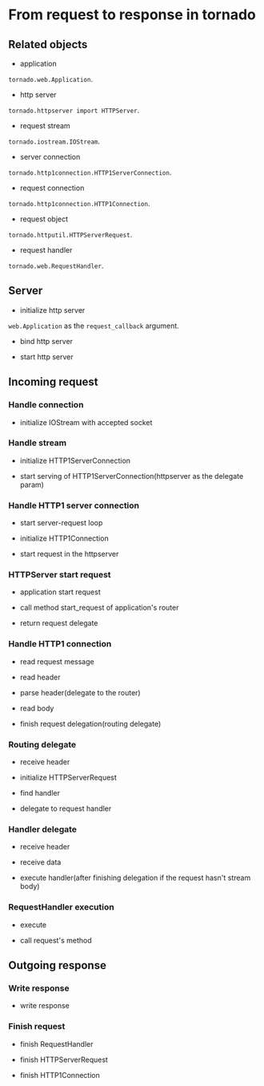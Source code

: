 
From request to response in tornado
====================================

Related objects
----------------

  * application

`tornado.web.Application`.

  * http server

`tornado.httpserver import HTTPServer`.

  * request stream

`tornado.iostream.IOStream`.

  * server connection

`tornado.http1connection.HTTP1ServerConnection`.

  * request connection

`tornado.http1connection.HTTP1Connection`.

  * request object

`tornado.httputil.HTTPServerRequest`.

  * request handler

`tornado.web.RequestHandler`.


Server
------

  * initialize http server

`web.Application` as the `request_callback` argument.

  * bind http server

  * start http server


Incoming request
----------------

### Handle connection ###

  * initialize IOStream with accepted socket


### Handle stream ###

  * initialize HTTP1ServerConnection

  * start serving of HTTP1ServerConnection(httpserver as the delegate param)


### Handle HTTP1 server connection ###

  * start server-request loop

  * initialize HTTP1Connection

  * start request in the httpserver


### HTTPServer start request ###

  * application start request

  * call method start_request of application's router

  * return request delegate


### Handle HTTP1 connection ###

  * read request message

  * read header

  * parse header(delegate to the router)

  * read body

  * finish request delegation(routing delegate)


### Routing delegate ###

  * receive header

  * initialize HTTPServerRequest

  * find handler

  * delegate to request handler


### Handler delegate ###

  * receive header

  * receive data

  * execute handler(after finishing delegation if the request hasn't stream body)


### RequestHandler execution ###

  * execute

  * call request's method


Outgoing response
-----------------

### Write response ###

  * write response


### Finish request ###

  * finish RequestHandler

  * finish HTTPServerRequest

  * finish HTTP1Connection
